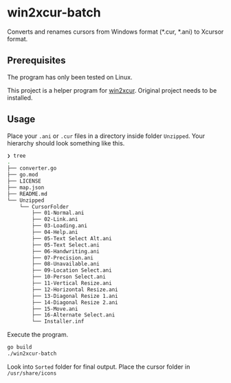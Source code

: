 # win2xcur-batch
Converts and renames cursors from Windows format (*.cur, *.ani) to Xcursor format.

## Prerequisites

The program has only been tested on Linux.

This project is a helper program for [win2xcur](https://github.com/quantum5/win2xcur). Original project needs to be installed.

## Usage

Place your `.ani` or `.cur` files in a directory inside folder `Unzipped`. Your hierarchy should look something like this.

```sh
❯ tree
.
├── converter.go
├── go.mod
├── LICENSE
├── map.json
├── README.md
└── Unzipped
    └── CursorFolder
        ├── 01-Normal.ani
        ├── 02-Link.ani
        ├── 03-Loading.ani
        ├── 04-Help.ani
        ├── 05-Text Select Alt.ani
        ├── 05-Text Select.ani
        ├── 06-Handwriting.ani
        ├── 07-Precision.ani
        ├── 08-Unavailable.ani
        ├── 09-Location Select.ani
        ├── 10-Person Select.ani
        ├── 11-Vertical Resize.ani
        ├── 12-Horizontal Resize.ani
        ├── 13-Diagonal Resize 1.ani
        ├── 14-Diagonal Resize 2.ani
        ├── 15-Move.ani
        ├── 16-Alternate Select.ani
        └── Installer.inf
```

Execute the program.

```sh
go build
./win2xcur-batch
```

Look into `Sorted` folder for final output. Place the cursor folder in `/usr/share/icons`